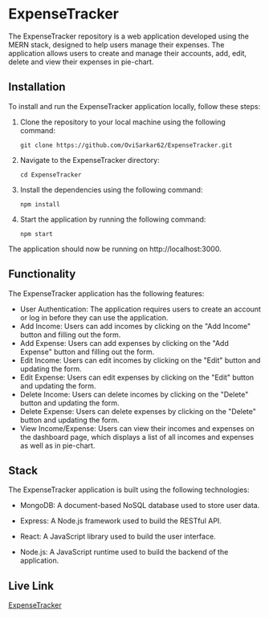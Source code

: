 # ExpenseTracker

The ExpenseTracker repository is a web application developed using the MERN stack, designed to help users manage their expenses. The application allows users to create and manage their accounts, add, edit, delete and view their expenses in pie-chart.

## Installation

To install and run the ExpenseTracker application locally, follow these steps:

1. Clone the repository to your local machine using the following command:

       git clone https://github.com/OviSarkar62/ExpenseTracker.git
       
2. Navigate to the ExpenseTracker directory:

       cd ExpenseTracker
   
3. Install the dependencies using the following command:

       npm install
      
4. Start the application by running the following command:

       npm start

The application should now be running on http://localhost:3000.

## Functionality

The ExpenseTracker application has the following features:

- User Authentication: The application requires users to create an account or log in before they can use the application.
- Add Income: Users can add incomes by clicking on the "Add Income" button and filling out the form.
- Add Expense: Users can add expenses by clicking on the "Add Expense" button and filling out the form.
- Edit Income: Users can edit incomes by clicking on the "Edit" button and updating the form.
- Edit Expense: Users can edit expenses by clicking on the "Edit" button and updating the form.
- Delete Income: Users can delete incomes by clicking on the "Delete" button and updating the form.
- Delete Expense: Users can delete expenses by clicking on the "Delete" button and updating the form.
- View Income/Expense: Users can view their incomes and expenses on the dashboard page, which displays a list of all incomes and expenses as well as in pie-chart.

## Stack

The ExpenseTracker application is built using the following technologies:
- MongoDB: A document-based NoSQL database used to store user data.

- Express: A Node.js framework used to build the RESTful API.

- React: A JavaScript library used to build the user interface.

- Node.js: A JavaScript runtime used to build the backend of the application.

## Live Link
[ExpenseTracker](https://tame-ant-cloak.cyclic.app)
